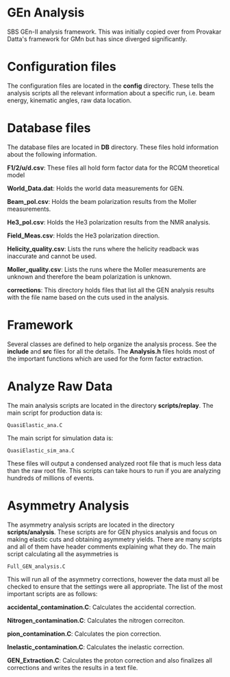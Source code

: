 # GEn Analysis
SBS GEn-II analysis framework. This was initially copied over from Provakar Datta's framework for GMn but has since diverged significantly.

# Configuration files

The configuration files are located in the **config** directory. These tells the analysis scripts all the relevant information about a specific run, i.e. beam energy, kinematic angles, raw data location.

# Database files

The database files are located in **DB** directory. These files hold information about the following information.

**F1/2/u/d.csv**: These files all hold form factor data for the RCQM theoretical model

**World_Data.dat**: Holds the world data measurements for GEN.

**Beam_pol.csv**: Holds the beam polarization results from the Moller measurements.

**He3_pol.csv**: Holds the He3 polarization results from the NMR analysis.

**Field_Meas.csv**: Holds the He3 polarization direction.

**Helicity_quality.csv**: Lists the runs where the helicity readback was inaccurate and cannot be used.

**Moller_quality.csv**: Lists the runs where the Moller measurements are unknown and therefore the beam polarization is unknown.

**corrections**: This directory holds files that list all the GEN analysis results with the file name based on the cuts used in the analysis.

# Framework

Several classes are defined to help organize the analysis process. See the **include** and **src** files for all the details. The **Analysis.h** files holds most of the important functions which are used for the form factor extraction. 

# Analyze Raw Data

The main analysis scripts are located in the directory **scripts/replay**. The main script for production data is:
```shell
QuasiElastic_ana.C
```
The main script for simulation data is:
```shell
QuasiElastic_sim_ana.C
```

These files will output a condensed analyzed root file that is much less data than the raw root file. This scripts can take hours to run if you are analyzing hundreds of millions of events.

# Asymmetry Analysis

The asymmetry analysis scripts are located in the directory **scripts/analysis**. These scripts are for GEN physics analysis and focus on making elastic cuts and obtaining asymmetry yields. There are many scripts and all of them have header comments explaining what they do. The main script calculating all the asymmetries is
```shell
Full_GEN_analysis.C
```

This will run all of the asymmetry corrections, however the data must all be checked to ensure that the settings were all appropriate. The list of the most important scripts are as follows:

**accidental_contamination.C**: Calculates the accidental correction.

**Nitrogen_contamination.C**: Calculates the nitrogen correciton.

**pion_contamination.C**: Calculates the pion correction.

**Inelastic_contamination.C**: Calculates the inelastic correction.

**GEN_Extraction.C**: Calculates the proton correction and also finalizes all corrections and writes the results in a text file.